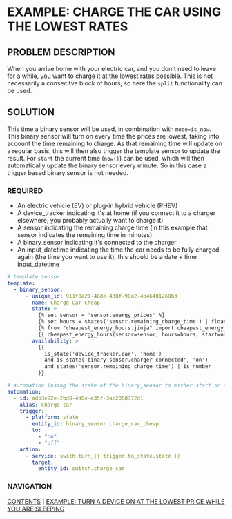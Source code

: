 # EXAMPLE: CHARGE THE CAR USING THE LOWEST RATES

## PROBLEM DESCRIPTION
When you arrive home with your electric car, and you don't need to leave for a while, you want to charge it at the lowest rates possible. This is not necessarily a consecitve block of hours, so here the `split` functionality can be used.

## SOLUTION
This time a binary sensor will be used, in combination with `mode=is_now`. This binary sensor will turn on every time the prices are lowest, taking into account the time remaining to charge. As that remaining time will update on a regular basis, this will then also trigger the template sensor to update the result. For `start` the current time (`now()`) can be used, which will then automatically update the binary sensor every minute. So in this case a trigger based binary sensor is not needed.

### REQUIRED
* An electric vehicle (EV) or plug-in hybrid vehicle (PHEV)
* A device_tracker indicating it's at home (if you connect it to a charger elsewhere, you probably actually want to charge it)
* A sensor indicating the remaining charge time (in this example that sensor indicates the remaining time in minutes)
* A binary_sensor indicating it's connected to the charger
* An input_datetime indicating the time the car needs to be fully charged again (the time you want to use it), this should be a date + time input_datetime

```yaml
# template sensor
template:
  - binary_sensor:
      - unique_id: 911f0a21-48de-438f-90a2-4b46401268b3
        name: Charge Car Cheap
        state: >
          {% set sensor = 'sensor.energy_prices' %}
          {% set hours = states('sensor.remaining_charge_time') | float / 60 %}
          {% from "cheapest_energy_hours.jinja" import cheapest_energy_hours %}
          {{ cheapest_energy_hours(sensor=sensor, hours=hours, start=now(), end=states('input_datetime.leave_home_again'), mode='is_now') }}
        availability: >
          {{
            is_state('device_tracker.car', 'home')
            and is_state('binary_sensor.charger_connected', 'on')
            and states('sensor.remaining_charge_time') | is_number
          }}

# automation (using the state of the binary_sensor to either start or stop charging)
automation:
  - id: adb3e92e-2bd8-4d0e-a35f-3ac2058372d1
    alias: Charge car
    trigger:
      - platform: state
        entity_id: binary_sensor.charge_car_cheap
        to:
          - "on"
          - "off"
    action:
      - service: swith.turn_{{ trigger.to_state.state }}
        target:
          entity_id: switch.charge_car
```

### NAVIGATION
[CONTENTS](0-how-to.md) | [EXAMPLE: TURN A DEVICE ON AT THE LOWEST PRICE WHILE YOU ARE SLEEPING](./6a-dishwasher_overnight.md)
